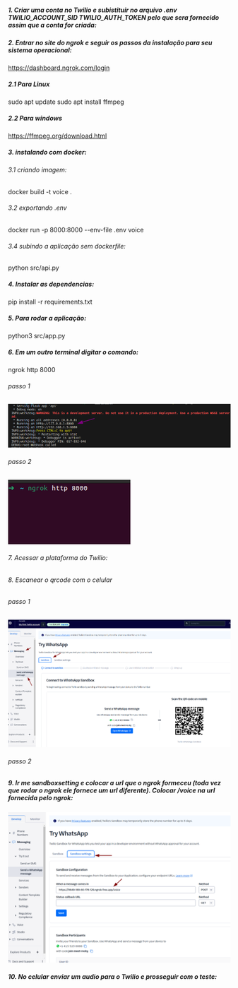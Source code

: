 
##### 1. Criar uma conta no Twilio e subistituir no arquivo .env TWILIO_ACCOUNT_SID TWILIO_AUTH_TOKEN pelo que sera fornecido assim que a conta for criada:

##### 2. Entrar no site do ngrok e seguir os passos da instalação para seu sistema operacional:

https://dashboard.ngrok.com/login

##### 2.1 Para Linux
sudo apt update
sudo apt install ffmpeg

##### 2.2 Para windows
https://ffmpeg.org/download.html


##### 3. instalando com docker:
###### 3.1 criando imagem:
docker build -t voice .
###### 3.2 exportando .env
docker run -p 8000:8000 --env-file .env voice
###### 3.4 subindo a aplicação sem dockerfile:
python src/api.py

##### 4. Instalar as dependencias:
pip install -r requirements.txt

##### 5. Para rodar a aplicação:
python3 src/app.py

##### 6. Em um outro terminal digitar o comando:
ngrok http 8000

###### passo 1
![Alt text](/img/image.png)

###### passo 2
![Alt text](/img/image-1.png)

###### 7. Acessar a plataforma do Twilio:

###### 8. Escanear o qrcode com o celular

###### passo 1
![Alt text](/img/image-2.png)
###### passo 2
##### 9. Ir me sandboxsetting e colocar a url que o ngrok formeceu (toda vez que rodar o ngrok ele fornece um url diferente). Colocar /voice na url fornecida pelo ngrok:

![Alt text](/img/image-4.png)

##### 10. No celular enviar um audio para o Twilio e prosseguir com o teste:
